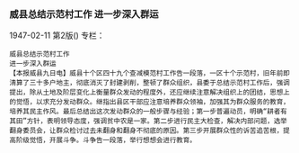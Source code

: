 ### 威县总结示范村工作  进一步深入群运

1947-02-11
第2版()
专栏：

    威县总结示范村工作
    进一步深入群运
    【本报威县九日电】威县十个区四十九个查减模范村工作告一段落，一区十个示范村，旧年前即清算了三十多户地主，彻底消灭了封建剥削，整顿了群众组织，县委于总结示范村工作后，强调提出，除从土地及阶层变化上衡量群众发动的程度外，还应继续注意解决组织上的团结，思想上的觉悟，以求充分发动群众。继指出县区干部应注意培养群众领袖，加强其为群众服务的教育，培养其民主作风。最后总结出这次发动群众的一般步骤与经验；第一步普遍动员，明确“耕者有其田”方针，表明领导态度，强调贫中农是一家。第二步进行民主大检查，解决内部问题，选举翻身委员会，让群众检讨过去未翻身和翻身不彻底的原因。第三步开展群众性的诉苦追苦根，提高阶级觉悟，开展斗争。斗争告一段落，举行想想会进行教育。
